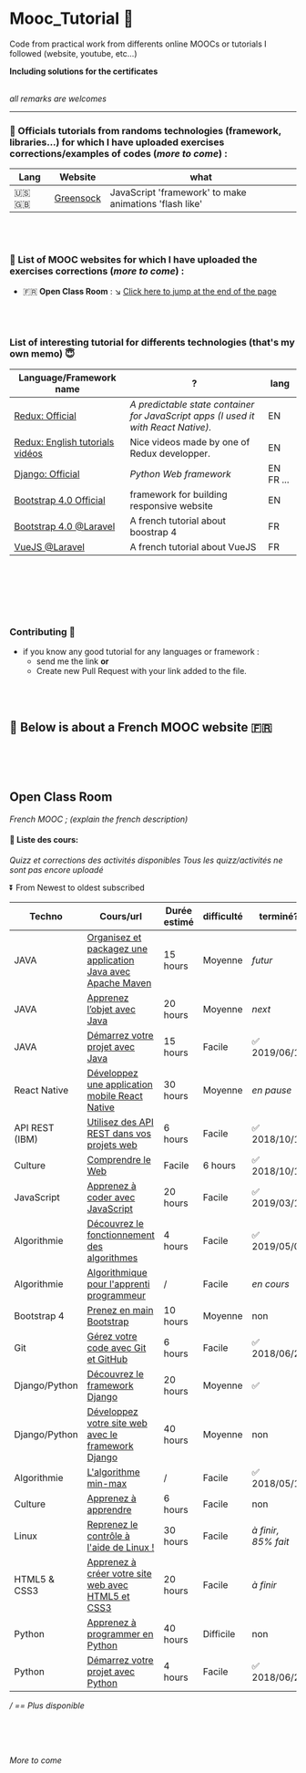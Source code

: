 # Mooc_Tutorial :construction_worker:
Code from practical work from differents online MOOCs or tutorials I followed (website, youtube, etc...)

**Including solutions for the certificates**
<br><br>

_all remarks are welcomes_

------



### :balloon: Officials tutorials from randoms technologies (framework, libraries...) for which I have uploaded exercises corrections/examples of codes (_more to come_) :

Lang | Website | what
----| ----| ----
:us: :uk: | [Greensock](https://greensock.com/) | JavaScript 'framework' to make animations 'flash like'

<br>
<br>

### :necktie: List of MOOC websites for which I have uploaded the exercises corrections (_more to come_) :
- :fr: **Open Class Room** : :arrow_lower_right: [Click here to jump at the end of the page](#open-class-room)

<br>
<br>

### List of interesting tutorial for differents technologies (that's my own memo) :innocent:

Language/Framework name | ? | lang
---- |---- |----
[Redux: Official](https://redux.js.org/) | _A predictable state container for JavaScript apps (I used it with React Native)._ | EN
[Redux: English tutorials vidéos](https://egghead.io/courses/getting-started-with-redux) | Nice videos made by one of Redux developper. |EN
[Django: Official](https://www.djangoproject.com/) | _Python Web framework_ | EN FR ...
[Bootstrap 4.0 Official](https://getbootstrap.com/docs/4.1/getting-started/introduction/) | framework for building responsive website | EN
[Bootstrap 4.0 @Laravel](https://laravel.sillo.org/bootstrap-4) | A french tutorial about boostrap 4 | FR
[VueJS @Laravel](http://laravel.sillo.org/vue-js) | A french tutorial about VueJS | FR

<br>
<br>



<br>
<br>
<br>

### Contributing :pill:
* if you know any good tutorial for any languages or framework :
    * send me the link **or**
    * Create new Pull Request with your link added to the file.

<br>
<br>

## :leaves: Below is about a French MOOC website :fr:

<br>
<br>
<br>


## Open Class Room
_French MOOC ; (explain the french description)_

#### :orange_book: Liste des cours:
_Quizz et corrections des activités disponibles_
_Tous les quizz/activités ne sont pas encore uploadé_

:arrow_double_down: From Newest to oldest subscribed

Techno | Cours/url | Durée estimé | difficulté | terminé? | Activités | Quizz
--- |--- |--- |--- |--- |--- |--- |
JAVA | [Organisez et packagez une application Java avec Apache Maven](https://openclassrooms.com/fr/courses/4503526-organisez-et-packagez-une-application-java-avec-apache-maven) | 15 hours | Moyenne | _futur_ | 0/1 | 0/1
JAVA | [Apprenez l’objet avec Java](https://openclassrooms.com/fr/courses/4989236-apprenez-l-objet-avec-java) | 20 hours | Moyenne | _next_ | 0/1 | 0/4
JAVA | [Démarrez votre projet avec Java](https://openclassrooms.com/fr/courses/4975451-demarrez-votre-projet-avec-java) | 15 hours | Facile | :white_check_mark: 2019/06/18 | 0 | 4/4
React Native | [Développez une application mobile React Native](https://openclassrooms.com/fr/courses/4902061-developpez-une-application-mobile-react-native) | 30 hours | Moyenne | _en pause_ | 0/1 | 2/4
API REST (IBM) | [Utilisez des API REST dans vos projets web](https://openclassrooms.com/fr/courses/3449001-utilisez-des-api-rest-dans-vos-projets-web) | 6 hours | Facile | :white_check_mark: 2018/10/18 | 1/1 | 2/2
Culture | [Comprendre le Web](https://openclassrooms.com/fr/courses/1946386-comprendre-le-web) | Facile | 6 hours | :white_check_mark: 2018/10/11 | 1/1 | 4/4
JavaScript | [Apprenez à coder avec JavaScript](https://openclassrooms.com/fr/courses/2984401-apprenez-a-coder-avec-javascript) | 20 hours | Facile | :white_check_mark: 2019/03/14 | 2/2 | 1/1
Algorithmie | [Découvrez le fonctionnement des algorithmes](https://openclassrooms.com/fr/courses/4366701-decouvrez-le-fonctionnement-des-algorithmes) | 4 hours | Facile | :white_check_mark: 2019/05/08 | 0 | 3/3
Algorithmie | [Algorithmique pour l'apprenti programmeur](https://openclassrooms.com/fr/courses/1467201-algorithmique-pour-lapprenti-programmeur) | / | Facile |  _en cours_ | 0/0 | 0/0
Bootstrap 4 | [Prenez en main Bootstrap](https://openclassrooms.com/fr/courses/1885491-prenez-en-main-bootstrap) | 10 hours | Moyenne | non | 0/2 | 0/1 
Git | [Gérez votre code avec Git et GitHub](https://openclassrooms.com/fr/courses/2342361-gerez-votre-code-avec-git-et-github) | 6 hours | Facile | :white_check_mark: 2018/06/24 | / | 3/3
Django/Python | [Découvrez le framework Django](https://openclassrooms.com/fr/courses/4425076-decouvrez-le-framework-django) | 20 hours | Moyenne | :white_check_mark: | 1/1 | 5/5
Django/Python | [Développez votre site web avec le framework Django](https://openclassrooms.com/fr/courses/1871271-developpez-votre-site-web-avec-le-framework-django) | 40 hours | Moyenne | non | 0/2 | 2/4
Algorithmie | [L'algorithme min-max](https://openclassrooms.com/fr/courses/1202501-lalgorithme-min-max) | / | Facile | :white_check_mark: 2018/05/12 | 0/0 | 0/0
Culture | [Apprenez à apprendre](https://openclassrooms.com/fr/courses/4312781-apprenez-a-apprendre) | 6 hours | Facile | non | 0/1 | 2/3
Linux | [Reprenez le contrôle à l'aide de Linux !](https://openclassrooms.com/fr/courses/43538-reprenez-le-controle-a-laide-de-linux) | 30 hours | Facile | _à finir, <br> 85% fait_ | 0/1 | 4/5
HTML5 & CSS3 | [Apprenez à créer votre site web avec HTML5 et CSS3](https://openclassrooms.com/fr/courses/1603881-apprenez-a-creer-votre-site-web-avec-html5-et-css3/1604192-decouvrez-le-fonctionnement-des-sites-web) | 20 hours | Facile | _à finir_ | 0/4 | 1/4 
Python | [Apprenez à programmer en Python](https://openclassrooms.com/fr/courses/235344-apprenez-a-programmer-en-python) | 40 hours | Difficile | non | 0/2 TP 0/2 | 0/2
Python | [Démarrez votre projet avec Python](https://openclassrooms.com/fr/courses/4262331-demarrez-votre-projet-avec-python) | 4 hours | Facile | :white_check_mark: 2018/06/22 | 0/0 | 3/3

_/ == Plus disponible_

<br>
<br>
<br>


    

_More to come_

